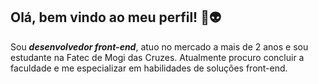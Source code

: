 ## Olá, bem vindo ao meu perfil! 👋:alien:

Sou ***desenvolvedor front-end***, atuo no mercado a mais de 2 anos e sou estudante na Fatec de Mogi das Cruzes. Atualmente procuro concluir a faculdade e me especializar em habilidades de soluções front-end. 
